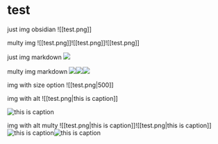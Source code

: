 
# test

just img obsidian
![[test.png]]


multy img
![[test.png]]![[test.png]]![[test.png]]

just img markdown
![](./test.png)

multy img markdown
![](./test.png)![](./test.png)![](./test.png)


img with size option
![[test.png|500]]

img with alt
![[test.png|this is caption]]

![this is caption](./test.png)

img with alt multy
![[test.png|this is caption]]![[test.png|this is caption]]
![this is caption](./test.png)![this is caption](./test.png)
